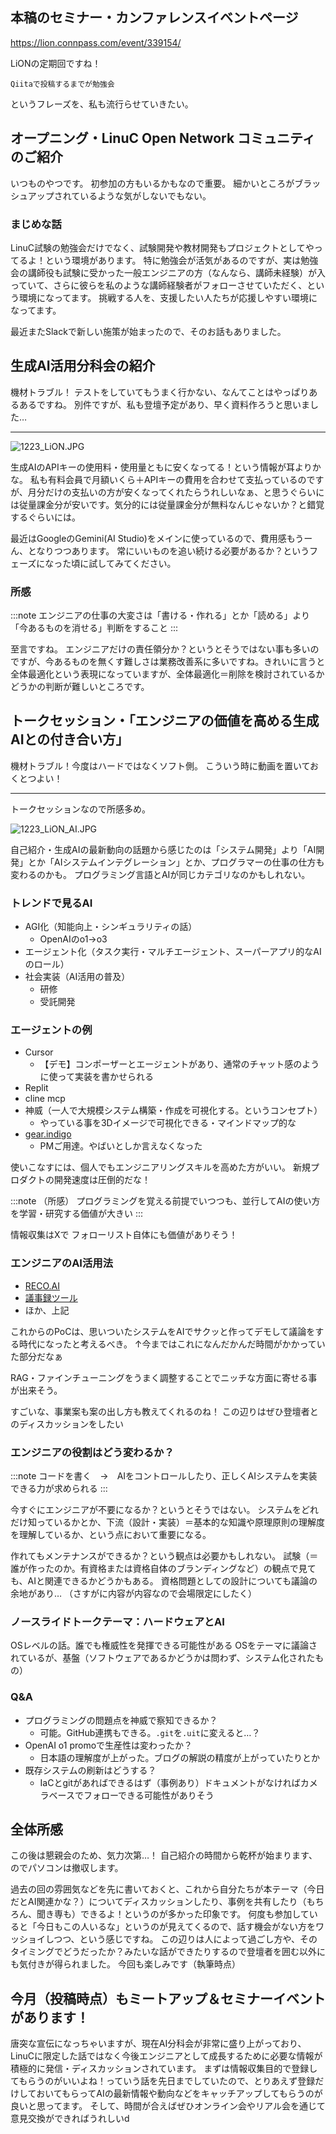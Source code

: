 ## 本稿のセミナー・カンファレンスイベントページ
https://lion.connpass.com/event/339154/

LiONの定期回ですね！

`Qiitaで投稿するまでが勉強会`

というフレーズを、私も流行らせていきたい。

## オープニング・LinuC Open Network コミュニティのご紹介
いつものやつです。
初参加の方もいるかもなので重要。
細かいところがブラッシュアップされているような気がしないでもない。

### まじめな話
LinuC試験の勉強会だけでなく、試験開発や教材開発もプロジェクトとしてやってるよ！という環境があります。
特に勉強会が活気があるのですが、実は勉強会の講師役も試験に受かった一般エンジニアの方（なんなら、講師未経験）が入っていて、さらに彼らを私のような講師経験者がフォローさせていただく、という環境になってます。
挑戦する人を、支援したい人たちが応援しやすい環境になってます。

最近またSlackで新しい施策が始まったので、そのお話もありました。

## 生成AI活用分科会の紹介
機材トラブル！
テストをしていてもうまく行かない、なんてことはやっぱりあるあるですね。
別件ですが、私も登壇予定があり、早く資料作ろうと思いました…

---

![1223_LiON.JPG](https://qiita-image-store.s3.ap-northeast-1.amazonaws.com/0/122800/22cde827-ee3f-cd26-37c4-546354c1de17.jpeg)

生成AIのAPIキーの使用料・使用量ともに安くなってる！という情報が耳よりかな。
私も有料会員で月額いくら＋APIキーの費用を合わせて支払っているのですが、月分だけの支払いの方が安くなってくれたらうれしいなぁ、と思うぐらいには従量課金分が安いです。気分的には従量課金分が無料なんじゃないか？と錯覚するぐらいには。

最近はGoogleのGemini(AI Studio)をメインに使っているので、費用感もうーん、となりつつあります。
常にいいものを追い続ける必要があるか？というフェーズになった頃に試してみてください。

### 所感
:::note
エンジニアの仕事の大変さは「書ける・作れる」とか「読める」より「今あるものを消せる」判断をすること
:::

至言ですね。
エンジニアだけの責任領分か？というとそうではない事も多いのですが、今あるものを無くす難しさは業務改善系に多いですね。きれいに言うと全体最適化という表現になっていますが、全体最適化＝削除を検討されているかどうかの判断が難しいところです。

## トークセッション・「エンジニアの価値を高める生成AIとの付き合い方」
機材トラブル！今度はハードではなくソフト側。
こういう時に動画を置いておくとつよい！

---

トークセッションなので所感多め。

![1223_LiON_AI.JPG](https://qiita-image-store.s3.ap-northeast-1.amazonaws.com/0/122800/b2543dce-4ed6-c0e7-599d-4f275a5d83bd.jpeg)

自己紹介・生成AIの最新動向の話題から感じたのは「システム開発」より「AI開発」とか「AIシステムインテグレーション」とか、プログラマーの仕事の仕方も変わるのかも。
プログラミング言語とAIが同じカテゴリなのかもしれない。

### トレンドで見るAI
- AGI化（知能向上・シンギュラリティの話）
  - OpenAIのo1->o3
- エージェント化（タスク実行・マルチエージェント、スーパーアプリ的なAIのロール）
- 社会実装（AI活用の普及）
  - 研修
  - 受託開発

### エージェントの例

- Cursor
  - 【デモ】コンポーザーとエージェントがあり、通常のチャット感のように使って実装を書かせられる
- Replit
- cline mcp
- 神威（一人で大規模システム構築・作成を可視化する。というコンセプト）
  - やっている事を3Dイメージで可視化できる・マインドマップ的な
- [gear.indigo](https://gearindigo.app/)
  - PMご用達。やばいとしか言えなくなった

使いこなすには、個人でもエンジニアリングスキルを高めた方がいい。
新規プロダクトの開発速度は圧倒的だな！

:::note
（所感）
プログラミングを覚える前提でいつつも、並行してAIの使い方を学習・研究する価値が大きい
:::

情報収集はXで
フォローリスト自体にも価値がありそう！

### エンジニアのAI活用法
- [RECO.AI](https://www.reco.ai/)
- [議事録ツール](https://tldv.io/ja/)
- ほか、上記

これからのPoCは、思いついたシステムをAIでサクッと作ってデモして議論をする時代になったと考えるべき。
↑今まではこれになんだかんだ時間がかかっていた部分だなぁ

RAG・ファインチューニングをうまく調整することでニッチな方面に寄せる事が出来そう。

すごいな、事業案も案の出し方も教えてくれるのね！
この辺りはぜひ登壇者とのディスカッションをしたい

### エンジニアの役割はどう変わるか？
:::note
コードを書く　→　AIをコントロールしたり、正しくAIシステムを実装できる力が求められる
:::

今すぐにエンジニアが不要になるか？というとそうではない。
システムをどれだけ知っているかとか、下流（設計・実装）＝基本的な知識や原理原則の理解度を理解しているか、という点において重要になる。

作れてもメンテナンスができるか？という観点は必要かもしれない。
試験（＝誰が作ったのか。有資格または資格自体のブランディングなど）の観点で見ても、AIと関連できるかどうかもある。
資格問題としての設計についても議論の余地があり…
（さすがに内容が内容なので会場限定にしたく）

### ノースライドトークテーマ：ハードウェアとAI
OSレベルの話。誰でも権威性を発揮できる可能性がある
OSをテーマに議論されているが、基盤（ソフトウェアであるかどうかは問わず、システム化されたもの）

### Q&A
- プログラミングの問題点を神威で察知できるか？
  - 可能。GitHub連携もできる。`.git`を`.uit`に変えると…？
- OpenAI o1 promoで生産性は変わったか？
  - 日本語の理解度が上がった。ブログの解説の精度が上がっていたりとか
- 既存システムの刷新はどうする？
  - IaCとgitがあればできるはず（事例あり）ドキュメントがなければカメラベースでフォローできる可能性がありそう

## 全体所感
この後は懇親会のため、気力次第…！
自己紹介の時間から乾杯が始まります、のでパソコンは撤収します。

過去の回の雰囲気などを先に書いておくと、これから自分たちが本テーマ（今日だとAI関連かな？）についてディスカッションしたり、事例を共有したり（もちろん、聞き専も）できるよ！というのが多かった印象です。
何度も参加していると「今日もこの人いるな」というのが見えてくるので、話す機会がない方をワッショイしつつ、という感じですね。
この辺りは人によって過ごし方や、そのタイミングでどうだったか？みたいな話ができたりするので登壇者を囲む以外にも気付きが得られました。
今回も楽しみです（執筆時点）

## 今月（投稿時点）もミートアップ＆セミナーイベントがあります！
唐突な宣伝になっちゃいますが、現在AI分科会が非常に盛り上がっており、LinuCに限定した話ではなく今後エンジニアとして成長するために必要な情報が積極的に発信・ディスカッションされています。
まずは情報収集目的で登録してもらうのがいいよね！っていう話を先日までしていたので、とりあえず登録だけしておいてもらってAIの最新情報や動向などをキャッチアップしてもらうのが良いと思ってます。
そして、時間が合えばぜひオンライン会やリアル会を通じて意見交換ができればうれしいd
